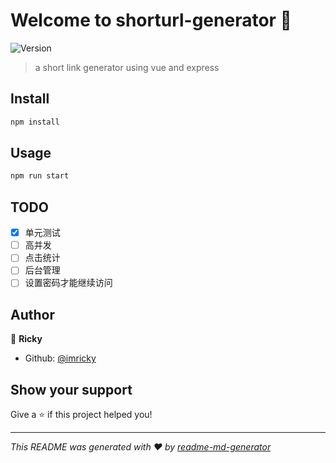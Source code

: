# Welcome to shorturl-generator 👋
![Version](https://img.shields.io/badge/version-1.0.0-blue.svg?cacheSeconds=2592000)

> a short link generator using vue and express

## Install

```sh
npm install
```

## Usage

```sh
npm run start
```

## TODO
- [x] 单元测试
- [ ] 高并发
- [ ] 点击统计
- [ ] 后台管理
- [ ] 设置密码才能继续访问 

## Author

👤 **Ricky**

* Github: [@imricky](https://github.com/imricky)

## Show your support

Give a ⭐️ if this project helped you!


***
_This README was generated with ❤️ by [readme-md-generator](https://github.com/kefranabg/readme-md-generator)_